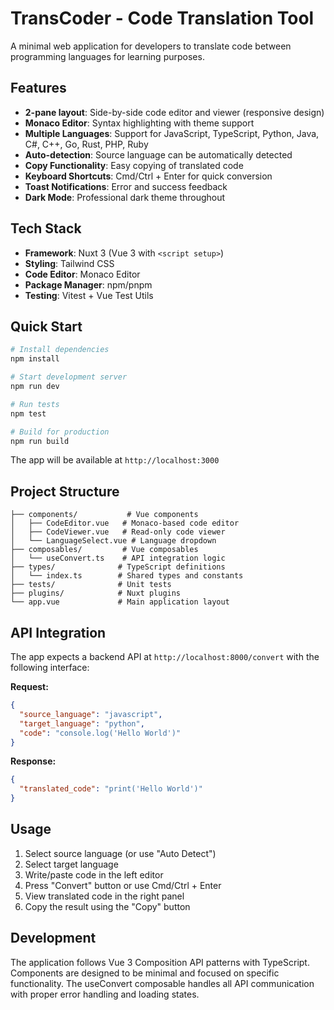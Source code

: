 # TransCoder - Code Translation Tool

A minimal web application for developers to translate code between programming languages for learning purposes.

## Features

- **2-pane layout**: Side-by-side code editor and viewer (responsive design)
- **Monaco Editor**: Syntax highlighting with theme support
- **Multiple Languages**: Support for JavaScript, TypeScript, Python, Java, C#, C++, Go, Rust, PHP, Ruby
- **Auto-detection**: Source language can be automatically detected
- **Copy Functionality**: Easy copying of translated code
- **Keyboard Shortcuts**: Cmd/Ctrl + Enter for quick conversion
- **Toast Notifications**: Error and success feedback
- **Dark Mode**: Professional dark theme throughout

## Tech Stack

- **Framework**: Nuxt 3 (Vue 3 with `<script setup>`)
- **Styling**: Tailwind CSS
- **Code Editor**: Monaco Editor
- **Package Manager**: npm/pnpm
- **Testing**: Vitest + Vue Test Utils

## Quick Start

```bash
# Install dependencies
npm install

# Start development server
npm run dev

# Run tests
npm test

# Build for production
npm run build
```

The app will be available at `http://localhost:3000`

## Project Structure

```
├── components/           # Vue components
│   ├── CodeEditor.vue   # Monaco-based code editor
│   ├── CodeViewer.vue   # Read-only code viewer
│   └── LanguageSelect.vue # Language dropdown
├── composables/         # Vue composables
│   └── useConvert.ts    # API integration logic
├── types/              # TypeScript definitions
│   └── index.ts        # Shared types and constants
├── tests/              # Unit tests
├── plugins/            # Nuxt plugins
└── app.vue             # Main application layout
```

## API Integration

The app expects a backend API at `http://localhost:8000/convert` with the following interface:

**Request:**
```json
{
  "source_language": "javascript",
  "target_language": "python", 
  "code": "console.log('Hello World')"
}
```

**Response:**
```json
{
  "translated_code": "print('Hello World')"
}
```

## Usage

1. Select source language (or use "Auto Detect")
2. Select target language
3. Write/paste code in the left editor
4. Press "Convert" button or use Cmd/Ctrl + Enter
5. View translated code in the right panel
6. Copy the result using the "Copy" button

## Development

The application follows Vue 3 Composition API patterns with TypeScript. Components are designed to be minimal and focused on specific functionality. The useConvert composable handles all API communication with proper error handling and loading states.
